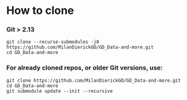 # How to clone

### Git > 2.13
```
git clone --recurse-submodules -j8 https://github.com/MilanDierickGD/GD_Data-and-more.git
cd GD_Data-and-more
```
### For already cloned repos, or older Git versions, use:
```
git clone https://github.com/MilanDierickGD/GD_Data-and-more.git
cd GD_Data-and-more
git submodule update --init --recursive
```
